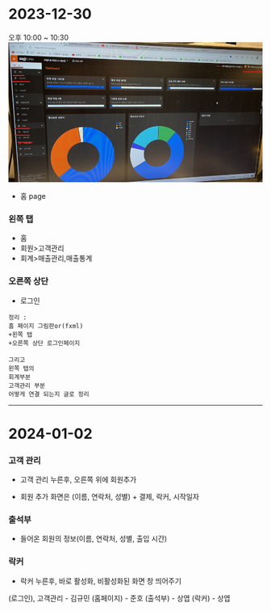 # 2023-12-30

오후 10:00 ~ 10:30
<img src="./회의기록Img/1.png">

- 홈 page

### 왼쪽 탭
- 홈
- 회원>고객관리
- 회계>매출관리,매출통계

### 오른쪽 상단
- 로그인

```
정리 : 
홈 페이지 그림판or(fxml)
+왼쪽 탭
+오른쪽 상단 로그인페이지

그리고 
왼쪽 탭의 
회계부분
고객관리 부분
어떻게 연결 되는지 글로 정리
```
---


# 2024-01-02

### 고객 관리

- 고객 관리 누른후, 오른쪽 위에 회원추가

- 회원 추가 화면은 (이름, 연락처, 성별) + 결제, 락커, 시작일자

### 출석부

- 들어온 회원의 정보(이름, 연락처, 성별, 출입 시간)

### 락커

- 락커 누른후, 바로 활성화, 비활성화된 화면 창 띄어주기


(로그인), 고객관리 - 김규민
(홈페이지) - 준호
(출석부) - 상엽
(락커) -  상엽

### 